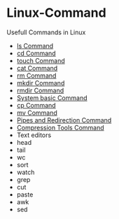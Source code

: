 # Linux-Command
Usefull Commands in Linux 

-  [ls Command](ls%20Command.md)
-  [cd Command](cd%20Command.md)
-  [touch Command](touch%20Command.md)
-  [cat Command](cat%20Command.md)
-  [rm Command](rm%20Command.md)
-  [mkdir Command](mkdir%20Command.md)
-  [rmdir Command](rmdir%20Command.md)
-  [System basic Command](System%20basic%20Command.md)
-  [cp Command](cp%20Command.md)
-  [mv Command](mv%20Command.md)
-  [Pipes and Redirection Command](Pipes%20and%20Redirection%20Command.md)
-  [Compression Tools Command](Compression%20Tools%20Command.md)
-  Text editors
-  head
-  tail
-  wc
-  sort
-  watch
-  grep
-  cut
-  paste
-  awk
-  sed
